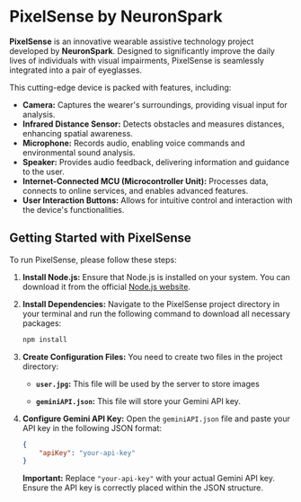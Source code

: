 # PixelSense by NeuronSpark

**PixelSense** is an innovative wearable assistive technology project developed by **NeuronSpark**. Designed to significantly improve the daily lives of individuals with visual impairments, PixelSense is seamlessly integrated into a pair of eyeglasses.

This cutting-edge device is packed with features, including:

* **Camera:**  Captures the wearer's surroundings, providing visual input for analysis.
* **Infrared Distance Sensor:**  Detects obstacles and measures distances, enhancing spatial awareness.
* **Microphone:**  Records audio, enabling voice commands and environmental sound analysis.
* **Speaker:**  Provides audio feedback, delivering information and guidance to the user.
* **Internet-Connected MCU (Microcontroller Unit):**  Processes data, connects to online services, and enables advanced features.
* **User Interaction Buttons:**  Allows for intuitive control and interaction with the device's functionalities.

## Getting Started with PixelSense

To run PixelSense, please follow these steps:

1. **Install Node.js:** Ensure that Node.js is installed on your system. You can download it from the official [Node.js website](https://nodejs.org/).

2. **Install Dependencies:** Navigate to the PixelSense project directory in your terminal and run the following command to download all necessary packages:

   ```bash
   npm install
   ```

3. **Create Configuration Files:** You need to create two files in the project directory:

   * **`user.jpg`:** This file will be used by the server to store images

   * **`geminiAPI.json`:**  This file will store your Gemini API key.

4. **Configure Gemini API Key:** Open the `geminiAPI.json` file and paste your API key in the following JSON format:

   ```json
   {
       "apiKey": "your-api-key"
   }
   ```

   **Important:** Replace `"your-api-key"` with your actual Gemini API key. Ensure the API key is correctly placed within the JSON structure.
